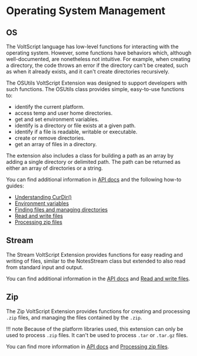 # Operating System Management

## OS

The VoltScript language has low-level functions for interacting with the operating system. However, some functions have behaviors which, although well-documented, are nonetheless not intuitive. For example, when creating a directory, the code throws an error if the directory can't be created, such as when it already exists, and it can't create directories recursively.

The OSUtils VoltScript Extension was designed to support developers with such functions. The OSUtils class provides simple, easy-to-use functions to:

- identify the current platform.
- access temp and user home directories.
- get and set environment variables.
- identify is a directory or file exists at a given path.
- identify if a file is readable, writable or executable.
- create or remove directories.
- get an array of files in a directory.

The extension also includes a class for building a path as an array by adding a single directory or delimited path. The path can be returned as either an array of directories or a string.

You can find additional information in [API docs](../../apidocs/osutilsvse/index.html) and the following how-to guides:

- [Understanding CurDir()](../../howto/language/curdir.md)
- [Environment variables](../../howto/extensions/env-vars.md)
- [Finding files and managing directories](../../howto/extensions/find-files.md)
- [Read and write files](../../howto/extensions/read-files.md)
- [Processing zip files](../../howto/extensions/zip.md)

## Stream

The Stream VoltScript Extension provides functions for easy reading and writing of files, similar to the NotesStream class but extended to also read from standard input and output.

You can find additional information in the [API docs](../../apidocs/streamvse/index.html) and [Read and write files](../../howto/extensions/read-files.md).

## Zip

The Zip VoltScript Extension provides functions for creating and processing `.zip` files, and managing the files contained by the `.zip`.

!!! note
    Because of the platform libraries used, this extension can only be used to process `.zip` files. It can't be used to process `.tar` or `.tar.gz` files.

You can find more information in [API docs](../../apidocs/zipvse/index.html) and [Processing zip files](../../howto/extensions/zip.md).